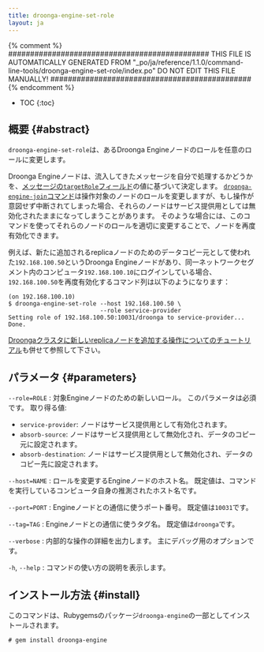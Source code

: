 ```yaml
---
title: droonga-engine-set-role
layout: ja
---
```


{% comment %}
##############################################
  THIS FILE IS AUTOMATICALLY GENERATED FROM
  "_po/ja/reference/1.1.0/command-line-tools/droonga-engine-set-role/index.po"
  DO NOT EDIT THIS FILE MANUALLY!
##############################################
{% endcomment %}


* TOC
{:toc}

## 概要 {#abstract}

`droonga-engine-set-role`は、あるDroonga Engineノードのロールを任意のロールに変更します。

Droonga Engineノードは、流入してきたメッセージを自分で処理するかどうかを、[メッセージの`targetRole`フィールド](../../message/#request-targetRole)の値に基づいて決定します。
[`droonga-engine-join`コマンド](../droonga-engine-join/)は操作対象のノードのロールを変更しますが、もし操作が意図せず中断されてしまった場合、それらのノードはサービス提供用としては無効化されたままになってしまうことがあります。
そのような場合には、このコマンドを使ってそれらのノードのロールを適切に変更することで、ノードを再度有効化できます。

例えば、新たに追加されるreplicaノードのためのデータコピー元として使われた`192.168.100.50`というDroonga Engineノードがあり、同一ネットワークセグメント内のコンピュータ`192.168.100.10`にログインしている場合、`192.168.100.50`を再度有効化するコマンド列は以下のようになります：

~~~
(on 192.168.100.10)
$ droonga-engine-set-role --host 192.168.100.50 \
                          --role service-provider
Setting role of 192.168.100.50:10031/droonga to service-provider...
Done.
~~~

[Droongaクラスタに新しいreplicaノードを追加する操作についてのチュートリアル](/ja/tutorial/add-replica/)も併せて参照して下さい。


## パラメータ {#parameters}

`--role=ROLE`
: 対象Engineノードのための新しいロール。
  このパラメータは必須です。
  取り得る値:
  
  * `service-provider`:
    ノードはサービス提供用として有効化されます。
  * `absorb-source`:
    ノードはサービス提供用として無効化され、データのコピー元に設定されます。
  * `absorb-destination`:
    ノードはサービス提供用として無効化され、データのコピー先に設定されます。

`--host=NAME`
: ロールを変更するEngineノードのホスト名。
  既定値は、コマンドを実行しているコンピュータ自身の推測されたホスト名です。

`--port=PORT`
: Engineノードとの通信に使うポート番号。
  既定値は`10031`です。

`--tag=TAG`
: Engineノードとの通信に使うタグ名。
  既定値は`droonga`です。

`--verbose`
: 内部的な操作の詳細を出力します。
  主にデバッグ用のオプションです。

`-h`, `--help`
: コマンドの使い方の説明を表示します。


## インストール方法 {#install}

このコマンドは、Rubygemsのパッケージ`droonga-engine`の一部としてインストールされます。

~~~
# gem install droonga-engine
~~~

